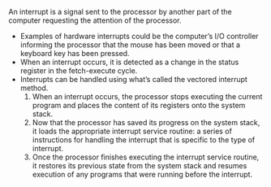 

An interrupt is a signal sent to the processor by another part of the computer requesting the attention of the processor.

- Examples of hardware interrupts could be the computer’s I/O controller informing the processor that the mouse has been moved or that a keyboard key has been pressed. 
- When an interrupt occurs, it is detected as a change in the status register in the fetch-execute cycle.
- Interrupts can be handled using what’s called the vectored interrupt method.
	1) When an interrupt occurs, the processor stops executing the current program and places the content of its registers onto the system stack.
	2) Now that the processor has saved its progress on the system stack, it loads the appropriate interrupt service routine: a series of instructions for handling the interrupt that is specific to the type of interrupt. 
	3) Once the processor finishes executing the interrupt service routine, it restores its previous state from the system stack and resumes execution of any programs that were running before the interrupt.
